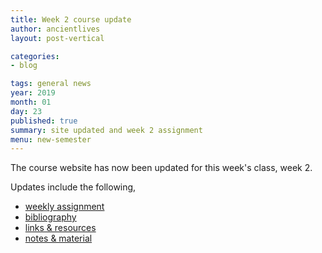 ```yaml
---
title: Week 2 course update
author: ancientlives
layout: post-vertical

categories:
- blog

tags: general news
year: 2019
month: 01
day: 23
published: true
summary: site updated and week 2 assignment
menu: new-semester
---
```


The course website has now been updated for this week's class, week 2.

Updates include the following,

* [weekly assignment](/weekly_assignment)
* [bibliography](/bibliography)
* [links & resources](/links)
* [notes & material](/notes)
